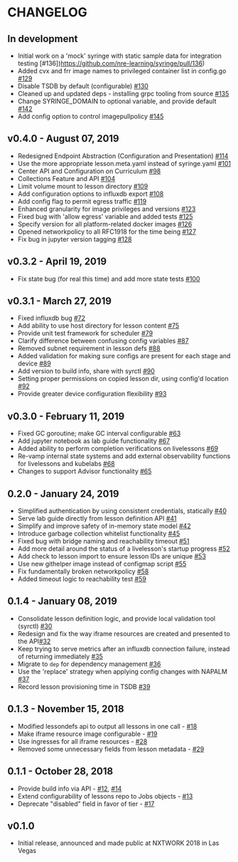 # CHANGELOG

## In development

- Initial work on a 'mock' syringe with static sample data for integration testing [#136])https://github.com/nre-learning/syringe/pull/136)
- Added cvx and frr image names to privileged container list in config.go [#129](https://github.com/nre-learning/syringe/pull/129)
- Disable TSDB by default (configurable) [#130](https://github.com/nre-learning/syringe/pull/130)
- Cleaned up and updated deps - installing grpc tooling from source [#135](https://github.com/nre-learning/syringe/pull/135)
- Change SYRINGE_DOMAIN to optional variable, and provide default [#142](https://github.com/nre-learning/syringe/pull/142)
- Add config option to control imagepullpolicy [#145](https://github.com/nre-learning/syringe/pull/145)

## v0.4.0 - August 07, 2019

- Redesigned Endpoint Abstraction (Configuration and Presentation) [#114](https://github.com/nre-learning/syringe/pull/114)
- Use the more appropriate lesson.meta.yaml instead of syringe.yaml [#101](https://github.com/nre-learning/syringe/pull/101)
- Center API and Configuration on Curriculum [#98](https://github.com/nre-learning/syringe/pull/98)
- Collections Feature and API [#104](https://github.com/nre-learning/syringe/pull/104)
- Limit volume mount to lesson directory [#109](https://github.com/nre-learning/syringe/pull/109)
- Add configuration options to influxdb export [#108](https://github.com/nre-learning/syringe/pull/108)
- Add config flag to permit egress traffic [#119](https://github.com/nre-learning/syringe/pull/119)
- Enhanced granularity for image privileges and versions [#123](https://github.com/nre-learning/syringe/pull/123)
- Fixed bug with 'allow egress' variable and added tests [#125](https://github.com/nre-learning/syringe/pull/125)
- Specify version for all platform-related docker images [#126](https://github.com/nre-learning/syringe/pull/126)
- Opened networkpolicy to all RFC1918 for the time being [#127](https://github.com/nre-learning/syringe/pull/127)
- Fix bug in jupyter version tagging [#128](https://github.com/nre-learning/syringe/pull/128)

## v0.3.2 - April 19, 2019

- Fix state bug (for real this time) and add more state tests [#100](https://github.com/nre-learning/syringe/pull/100)

## v0.3.1 - March 27, 2019

- Fixed influxdb bug [#72](https://github.com/nre-learning/syringe/pull/72)
- Add ability to use host directory for lesson content [#75](https://github.com/nre-learning/syringe/pull/75)
- Provide unit test framework for scheduler [#79](https://github.com/nre-learning/syringe/pull/79)
- Clarify difference between confusing config variables [#87](https://github.com/nre-learning/syringe/pull/87)
- Removed subnet requirement in lesson defs [#88](https://github.com/nre-learning/syringe/pull/88)
- Added validation for making sure configs are present for each stage and device [#89](https://github.com/nre-learning/syringe/pull/89)
- Add version to build info, share with syrctl [#90](https://github.com/nre-learning/syringe/pull/90)
- Setting proper permissions on copied lesson dir, using config'd location [#92](https://github.com/nre-learning/syringe/pull/92)
- Provide greater device configuration flexibility [#93](https://github.com/nre-learning/syringe/pull/93)

## v0.3.0 - February 11, 2019

- Fixed GC goroutine; make GC interval configurable [#63](https://github.com/nre-learning/syringe/pull/63)
- Add jupyter notebook as lab guide functionality [#67](https://github.com/nre-learning/syringe/pull/67)
- Added ability to perform completion verifications on livelessons [#69](https://github.com/nre-learning/syringe/pull/69)
- Re-vamp internal state systems and add external observability functions for livelessons and kubelabs [#68](https://github.com/nre-learning/syringe/pull/68)
- Changes to support Advisor functionality [#65](https://github.com/nre-learning/syringe/pull/65)

## 0.2.0 - January 24, 2019

- Simplified authentication by using consistent credentials, statically [#40](https://github.com/nre-learning/syringe/pull/40)
- Serve lab guide directly from lesson definition API [#41](https://github.com/nre-learning/syringe/pull/41)
- Simplify and improve safety of in-memory state model [#42](https://github.com/nre-learning/syringe/pull/42)
- Introduce garbage collection whitelist functionality [#45](https://github.com/nre-learning/syringe/pull/45)
- Fixed bug with bridge naming and reachability timeout [#51](https://github.com/nre-learning/syringe/pull/51)
- Add more detail around the status of a livelesson's startup progress [#52](https://github.com/nre-learning/syringe/pull/52)
- Add check to lesson import to ensure lesson IDs are unique [#53](https://github.com/nre-learning/syringe/pull/53)
- Use new githelper image instead of configmap script [#55](https://github.com/nre-learning/syringe/pull/55)
- Fix fundamentally broken networkpolicy [#58](https://github.com/nre-learning/syringe/pull/58)
- Added timeout logic to reachability test [#59](https://github.com/nre-learning/syringe/pull/59)

## 0.1.4 - January 08, 2019

- Consolidate lesson definition logic, and provide local validation tool (syrctl) [#30](https://github.com/nre-learning/syringe/pull/30)
- Redesign and fix the way iframe resources are created and presented to the API[#32](https://github.com/nre-learning/syringe/pull/32)
- Keep trying to serve metrics after an influxdb connection failure, instead of returning immediately [#35](https://github.com/nre-learning/syringe/pull/35)
- Migrate to `dep` for dependency management [#36](https://github.com/nre-learning/syringe/pull/36)
- Use the 'replace' strategy when applying config changes with NAPALM [#37](https://github.com/nre-learning/syringe/pull/37)
- Record lesson provisioning time in TSDB [#39](https://github.com/nre-learning/syringe/pull/39)

## 0.1.3 - November 15, 2018

- Modified lessondefs api to output all lessons in one call - [#18](https://github.com/nre-learning/syringe/pull/18)
- Make iframe resource image configurable - [#19](https://github.com/nre-learning/syringe/pull/19)
- Use ingresses for all iframe resources - [#28](https://github.com/nre-learning/syringe/pull/28)
- Removed some unnecessary fields from lesson metadata - [#29](https://github.com/nre-learning/syringe/pull/29)

## 0.1.1 - October 28, 2018

- Provide build info via API - [#12](https://github.com/nre-learning/syringe/pull/12), [#14](https://github.com/nre-learning/syringe/pull/14)
- Extend configurability of lessons repo to Jobs objects - [#13](https://github.com/nre-learning/syringe/pull/13)
- Deprecate "disabled" field in favor of tier - [#17](https://github.com/nre-learning/syringe/issues/17)

## v0.1.0

- Initial release, announced and made public at NXTWORK 2018 in Las Vegas
